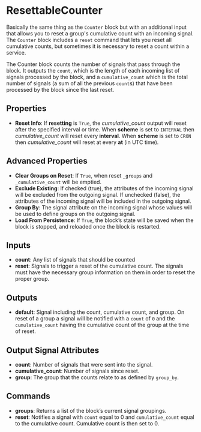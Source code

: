 ResettableCounter
=======
Basically the same thing as the `Counter` block but with an additional input that allows you to reset a group's cumulative count with an incoming signal. The `Counter` block includes a `reset` command that lets you reset all cumulative counts, but sometimes it is necessary to reset a count within a service.

The Counter block counts the number of signals that pass through the block. It outputs the `count`, which is the length of each incoming list of signals processed by the block, and a `cumulative_count` which is the total number of signals (a sum of all the previous `count`s) that have been processed by the block since the last reset.

Properties
----------
- **Reset Info**: If **resetting** is `True`, the *cumulative_count* output will reset after the specified interval or time. When **scheme** is set to `INTERVAL` then *cumulative_count* will reset every **interval**. When **scheme** is set to `CRON` then *cumulative_count* will reset at every **at** (in UTC time).

Advanced Properties
-------------------
- **Clear Groups on Reset**: If `True`, when reset `_groups` and `_cumulative_count` will be emptied.
- **Exclude Existing**: If checked (true), the attributes of the incoming signal will be excluded from the outgoing signal. If unchecked (false), the attributes of the incoming signal will be included in the outgoing signal.
- **Group By**: The signal attribute on the incoming signal whose values will be used to define groups on the outgoing signal.
- **Load From Persistence**: If `True`, the block’s state will be saved when the block is stopped, and reloaded once the block is restarted.

Inputs
------
- **count**: Any list of signals that should be counted
- **reset**: Signals to trigger a reset of the cumulative count. The signals must have the necessary group information on them in order to reset the proper group.

Outputs
-------
- **default**: Signal including the count, cumulative count, and group. On reset of a group a signal will be notified with a `count` of `0` and the `cumulative_count` having the cumulative count of the group at the time of reset.

Output Signal Attributes
------------------------
-   **count**: Number of signals that were sent into the signal.
-   **cumulative_count**: Number of signals since reset.
-   **group**: The group that the counts relate to as defined by `group_by`.

Commands
--------
- **groups**: Returns a list of the block’s current signal groupings.
- **reset**: Notifies a signal with `count` equal to 0 and `cumulative_count` equal to the cumulative count. Cumulative count is then set to 0.
